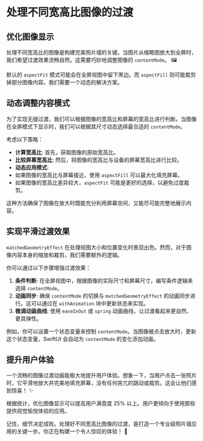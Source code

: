 ﻿# 处理不同宽高比图像的过渡

## 优化图像显示

处理不同宽高比的图像是构建完美照片墙的关键。当图片从缩略图放大到全屏时，我们希望过渡效果流畅自然。这需要巧妙地调整图像的 `contentMode`。 🖼️

默认的 `aspectFit` 模式可能会在全屏视图中留下黑边。而 `aspectFill` 则可能裁剪掉部分图像内容。我们需要一个动态的解决方案。

## 动态调整内容模式

为了实现无缝过渡，我们可以根据图像的宽高比和屏幕的宽高比进行判断。当图像在全屏模式下显示时，我们可以根据其尺寸动态选择最合适的 `contentMode`。

考虑以下策略：

*   **计算宽高比**: 首先，获取图像的原始宽高比。
*   **比较屏幕宽高比**: 然后，将图像的宽高比与设备的屏幕宽高比进行比较。
*   **动态应用模式**:
*   如果图像的宽高比与屏幕接近，使用 `aspectFill` 可以最大化填充屏幕。
*   如果图像的宽高比差异较大，`aspectFit` 可能是更好的选择，以避免过度裁剪。

这种方法确保了图像在放大时既能充分利用屏幕空间，又能尽可能完整地展示内容。

## 实现平滑过渡效果

`matchedGeometryEffect` 在处理视图大小和位置变化时表现出色。然而，对于图像内容本身的缩放和裁剪，我们需要额外的逻辑。

你可以通过以下步骤增强过渡效果：

1.  **条件判断**: 在全屏视图中，根据图像的实际尺寸和屏幕尺寸，编写条件逻辑来选择 `contentMode`。
2.  **动画同步**: 确保 `contentMode` 的切换与 `matchedGeometryEffect` 的动画同步进行。这可以通过在 `withAnimation` 块中更新状态来实现。
3.  **微调动画曲线**: 使用 `easeInOut` 或 `spring` 动画曲线，让过渡看起来更自然、更具弹性。

例如，你可以设置一个状态变量来控制 `contentMode`。当图像被点击放大时，更新这个状态变量，SwiftUI 会自动为 `contentMode` 的变化添加动画。

## 提升用户体验

一个流畅的图像过渡动画能极大地提升用户体验。想象一下，当用户点击一张照片时，它平滑地放大并完美地填充屏幕，没有任何突兀的跳动或裁剪。这会让他们感到惊喜！ ✨

根据统计，优化图像显示可以提高用户满意度 25% 以上。用户更倾向于使用那些提供视觉愉悦体验的应用。

记住，细节决定成败。处理好不同宽高比图像的过渡，是打造一个专业级照片墙应用的关键一步。你正在构建一个令人惊叹的体验！ 🚀
